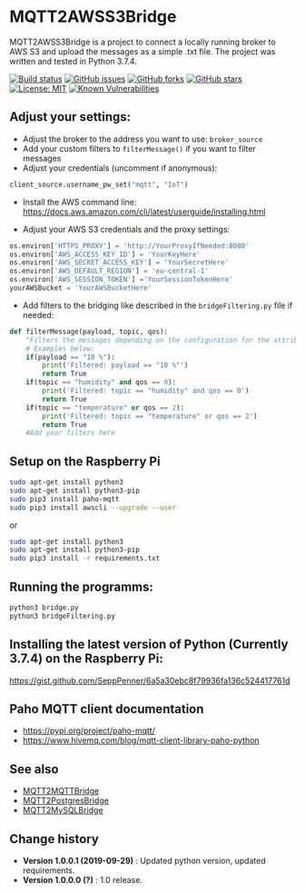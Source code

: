 # MQTT2AWSS3Bridge

MQTT2AWSS3Bridge is a project to connect a locally running broker to AWS S3 and upload the messages as a simple .txt file. The project was written and tested in Python 3.7.4.

[![Build status](https://ci.appveyor.com/api/projects/status/q54cv976lrsclueu?svg=true)](https://ci.appveyor.com/project/SeppPenner/mqtt2awss3bridge)
[![GitHub issues](https://img.shields.io/github/issues/SeppPenner/MQTT2AWSS3Bridge.svg)](https://github.com/SeppPenner/MQTT2AWSS3Bridge/issues)
[![GitHub forks](https://img.shields.io/github/forks/SeppPenner/MQTT2AWSS3Bridge.svg)](https://github.com/SeppPenner/MQTT2AWSS3Bridge/network)
[![GitHub stars](https://img.shields.io/github/stars/SeppPenner/MQTT2AWSS3Bridge.svg)](https://github.com/SeppPenner/MQTT2AWSS3Bridge/stargazers)
[![License: MIT](https://img.shields.io/badge/License-MIT-blue.svg)](https://raw.githubusercontent.com/SeppPenner/MQTT2AWSS3Bridge/master/License.txt)
[![Known Vulnerabilities](https://snyk.io/test/github/SeppPenner/MQTT2AWSS3Bridge/badge.svg)](https://snyk.io/test/github/SeppPenner/MQTT2AWSS3Bridge) 

## Adjust your settings:

* Adjust the broker to the address you want to use: `broker_source`
* Add your custom filters to `filterMessage()` if you want to filter messages
* Adjust your credentials (uncomment if anonymous): 

```python
client_source.username_pw_set("mqtt", "IoT")
```

* Install the AWS command line: https://docs.aws.amazon.com/cli/latest/userguide/installing.html

* Adjust your AWS S3 credentials and the proxy settings:

```python
os.environ['HTTPS_PROXY'] = 'http://YourProxyIfNeeded:8080'
os.environ['AWS_ACCESS_KEY_ID'] = 'YourKeyHere'
os.environ['AWS_SECRET_ACCESS_KEY'] = 'YourSecretHere'
os.environ['AWS_DEFAULT_REGION'] = 'eu-central-1'
os.environ['AWS_SESSION_TOKEN'] ='YourSessionTokenHere'
yourAWSBucket = 'YourAWSBucketHere'
```

* Add filters to the bridging like described in the `bridgeFiltering.py` file if needed:

```python
def filterMessage(payload, topic, qos):
	"Filters the messages depending on the configuration for the attributes payload, topic and QoS. 'True' means that the message is not forwarded."
	# Examples below:
	if(payload == "10 %"):
		print('Filtered: payload == "10 %"')
		return True
	if(topic == "humidity" and qos == 0):
		print('Filtered: topic == "humidity" and qos == 0')
		return True
	if(topic == "temperature" or qos == 2):
		print('Filtered: topic == "temperature" or qos == 2')
		return True
	#Add your filters here
```

## Setup on the Raspberry Pi

```bash
sudo apt-get install python3
sudo apt-get install python3-pip
sudo pip3 install paho-mqtt
sudo pip3 install awscli --upgrade --user
```

or

```bash
sudo apt-get install python3
sudo apt-get install python3-pip
sudo pip3 install -r requirements.txt
```

## Running the programms:

```bash
python3 bridge.py
python3 bridgeFiltering.py
```

## Installing the latest version of Python (Currently 3.7.4) on the Raspberry Pi:

https://gist.github.com/SeppPenner/6a5a30ebc8f79936fa136c524417761d

## Paho MQTT client documentation

* https://pypi.org/project/paho-mqtt/
* https://www.hivemq.com/blog/mqtt-client-library-paho-python

## See also

* [MQTT2MQTTBridge](https://github.com/SeppPenner/MQTT2MQTTBridge)
* [MQTT2PostgresBridge](https://github.com/SeppPenner/MQTT2PostgresBridge)
* [MQTT2MySQLBridge](https://github.com/SeppPenner/MQTT2MySQLBridge)

Change history
--------------

* **Version 1.0.0.1 (2019-09-29)** : Updated python version, updated requirements.
* **Version 1.0.0.0 (?)** : 1.0 release.